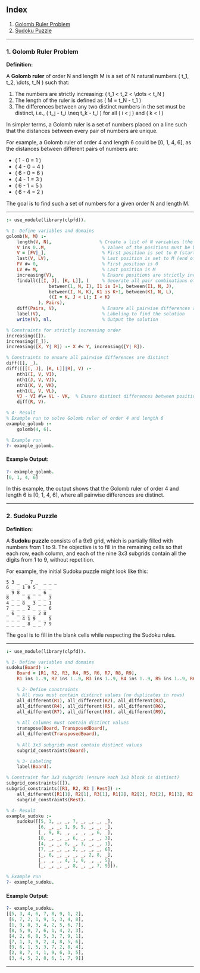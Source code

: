 ## **Index**
1. [Golomb Ruler Problem](#golomb-ruler-problem)
2. [Sudoku Puzzle](#sudoku-puzzle)

---

### **1. Golomb Ruler Problem**

**Definition:**

A **Golomb ruler** of order N and length M is a set of N natural numbers \( t_1, t_2, \dots, t_N \) such that:

1. The numbers are strictly increasing: \( t_1 < t_2 < \dots < t_N \)
2. The length of the ruler is defined as \( M = t_N - t_1 \)
3. The differences between any two distinct numbers in the set must be distinct, i.e., \( t_j - t_i \neq t_k - t_l \) for all \( i < j \) and \( k < l \)

In simpler terms, a Golomb ruler is a set of numbers placed on a line such that the distances between every pair of numbers are unique.

For example, a Golomb ruler of order 4 and length 6 could be [0, 1, 4, 6], as the distances between different pairs of numbers are: 
- \( 1 - 0 = 1 \)
- \( 4 - 0 = 4 \)
- \( 6 - 0 = 6 \)
- \( 4 - 1 = 3 \)
- \( 6 - 1 = 5 \)
- \( 6 - 4 = 2 \)

The goal is to find such a set of numbers for a given order N and length M.

---

```prolog
:- use_module(library(clpfd)).

% 1- Define variables and domains
golomb(N, M) :-
    length(V, N),                  % Create a list of N variables (the positions on the ruler)
    V ins 0..M,                     % Values of the positions must be between 0 and M
    V = [FV|_],                     % First position is set to 0 (start of the ruler)
    last(V, LV),                    % Last position is set to M (end of the ruler)
    FV #= 0,                        % First position is 0
    LV #= M,                        % Last position is M
    increasing(V),                  % Ensure positions are strictly increasing
    findall([[I, J], [K, L]], (     % Generate all pair combinations of positions
                between(1, N, I), I1 is I+1, between(I1, N, J),
                between(I, N, K), K1 is K+1, between(K1, N, L),
                ((I = K, J < L); I < K)
            ), Pairs),
    diff(Pairs, V),                 % Ensure all pairwise differences are distinct
    label(V),                       % Labeling to find the solution
    write(V), nl.                   % Output the solution

% Constraints for strictly increasing order
increasing([]).
increasing([_]).
increasing([X, Y| R]) :- X #< Y, increasing([Y| R]).

% Constraints to ensure all pairwise differences are distinct
diff([], _).
diff([[[I, J], [K, L]]|R], V) :-
    nth1(I, V, VI),
    nth1(J, V, VJ),
    nth1(K, V, VK),
    nth1(L, V, VL),
    VJ - VI #\= VL - VK,  % Ensure distinct differences between positions
    diff(R, V).

% 4- Result
% Example run to solve Golomb ruler of order 4 and length 6
example_golomb :-
    golomb(4, 6).

% Example run
?- example_golomb.
```

#### **Example Output:**
```prolog
?- example_golomb.
[0, 1, 4, 6]
```

In this example, the output shows that the Golomb ruler of order 4 and length 6 is [0, 1, 4, 6], where all pairwise differences are distinct.

---

### **2. Sudoku Puzzle**

**Definition:**

A **Sudoku puzzle** consists of a 9x9 grid, which is partially filled with numbers from 1 to 9. The objective is to fill in the remaining cells so that each row, each column, and each of the nine 3x3 subgrids contain all the digits from 1 to 9, without repetition.

For example, the initial Sudoku puzzle might look like this:

```
5 3 _  _ 7 _  _ _ _
6 _ _ 1 9 5 _ _ _
_ 9 8 _ _ _ _ 6 _
8 _ _ _ 6 _ _ _ 3
4 _ _ 8 _ 3 _ _ 1
7 _ _ _ 2 _ _ _ 6
_ 6 _ _ _ _ 2 8 _
_ _ _ 4 1 9 _ _ 5
_ _ _ _ 8 _ _ 7 9
```

The goal is to fill in the blank cells while respecting the Sudoku rules.

---

```prolog
:- use_module(library(clpfd)).

% 1- Define variables and domains
sudoku(Board) :-
    Board = [R1, R2, R3, R4, R5, R6, R7, R8, R9],
    R1 ins 1..9, R2 ins 1..9, R3 ins 1..9, R4 ins 1..9, R5 ins 1..9, R6 ins 1..9, R7 ins 1..9, R8 ins 1..9, R9 ins 1..9,

    % 2- Define constraints
    % All rows must contain distinct values (no duplicates in rows)
    all_different(R1), all_different(R2), all_different(R3),
    all_different(R4), all_different(R5), all_different(R6),
    all_different(R7), all_different(R8), all_different(R9),
    
    % All columns must contain distinct values
    transpose(Board, TransposedBoard),
    all_different(TransposedBoard),
    
    % All 3x3 subgrids must contain distinct values
    subgrid_constraints(Board),

    % 3- Labeling
    label(Board).

% Constraint for 3x3 subgrids (ensure each 3x3 block is distinct)
subgrid_constraints([]).
subgrid_constraints([R1, R2, R3 | Rest]) :-
    all_different([R1[1], R2[1], R3[1], R1[2], R2[2], R3[2], R1[3], R2[3], R3[3]]),
    subgrid_constraints(Rest).

% 4- Result
example_sudoku :-
    sudoku([[5, 3, _, _, 7, _, _, _, _],
            [6, _, _, 1, 9, 5, _, _, _],
            [_, 9, 8, _, _, _, _, 6, _],
            [8, _, _, _, 6, _, _, _, 3],
            [4, _, _, 8, _, 3, _, _, 1],
            [7, _, _, _, 2, _, _, _, 6],
            [_, 6, _, _, _, _, 2, 8, _],
            [_, _, _, 4, 1, 9, _, _, 5],
            [_, _, _, _, 8, _, _, 7, 9]]).

% Example run
?- example_sudoku.
```

#### **Example Output:**
```prolog
?- example_sudoku.
[[5, 3, 4, 6, 7, 8, 9, 1, 2], 
 [6, 7, 2, 1, 9, 5, 3, 4, 8],
 [1, 9, 8, 3, 4, 2, 5, 6, 7],
 [8, 5, 9, 7, 6, 1, 4, 2, 3],
 [4, 2, 6, 8, 5, 3, 7, 9, 1],
 [7, 1, 3, 9, 2, 4, 8, 5, 6],
 [9, 6, 1, 5, 3, 7, 2, 8, 4],
 [2, 8, 7, 4, 1, 9, 6, 3, 5],
 [3, 4, 5, 2, 8, 6, 1, 7, 9]]
```

---
